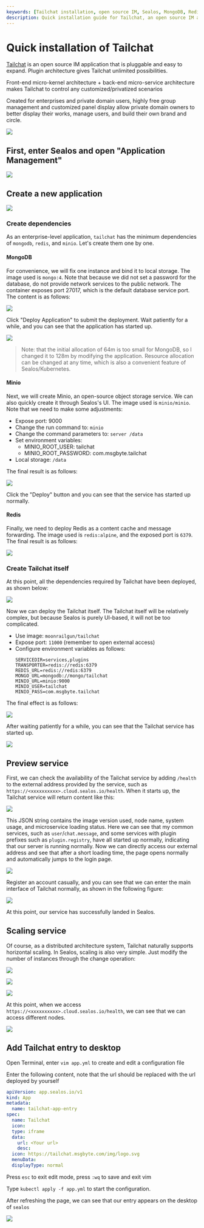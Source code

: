 ```yaml
---
keywords: [Tailchat installation, open source IM, Sealos, MongoDB, Redis, Minio, enterprise application, microservice architecture, plugin architecture]
description: Quick installation guide for Tailchat, an open source IM application with microservice and plugin architecture, using Sealos with MongoDB, Redis, and Minio.
---
```


# Quick installation of Tailchat

[Tailchat](https://tailchat.msgbyte.com/) is an open source IM application that is pluggable and easy to expand. Plugin
architecture gives Tailchat unlimited possibilities.

Front-end micro-kernel architecture + back-end micro-service architecture makes Tailchat to control any
customized/privatized scenarios

Created for enterprises and private domain users, highly free group management and customized panel display allow
private domain owners to better display their works, manage users, and build their own brand and circle.

![](../images/tailchat/0.png)

## First, enter Sealos and open "Application Management"

![](../images/tailchat/1.png)

## Create a new application

![](../images/tailchat/2.png)

### Create dependencies

As an enterprise-level application, `tailchat` has the minimum dependencies of `mongodb`, `redis`, and `minio`. Let's
create them one by one.

#### MongoDB

For convenience, we will fix one instance and bind it to local storage. The image used is `mongo:4`. Note that because
we did not set a password for the database, do not provide network services to the public network. The container exposes
port 27017, which is the default database service port. The content is as follows:

![](../images/tailchat/3.png)

Click "Deploy Application" to submit the deployment. Wait patiently for a while, and you can see that the application
has started up.

![](../images/tailchat/4.png)

> Note: that the initial allocation of 64m is too small for MongoDB, so I changed it to 128m by modifying the
> application. Resource allocation can be changed at any time, which is also a convenient feature of Sealos/Kubernetes.

#### Minio

Next, we will create Minio, an open-source object storage service. We can also quickly create it through Sealos's UI.
The image used is `minio/minio`. Note that we need to make some adjustments:

- Expose port: 9000
- Change the run command to: `minio`
- Change the command parameters to: `server /data`
- Set environment variables:
    - MINIO_ROOT_USER: tailchat
    - MINIO_ROOT_PASSWORD: com.msgbyte.tailchat
- Local storage: `/data`

The final result is as follows:

![](../images/tailchat/5.png)

Click the "Deploy" button and you can see that the service has started up normally.

#### Redis

Finally, we need to deploy Redis as a content cache and message forwarding. The image used is `redis:alpine`, and the
exposed port is `6379`. The final result is as follows:

![](../images/tailchat/6.png)

### Create Tailchat itself

At this point, all the dependencies required by Tailchat have been deployed, as shown below:

![](../images/tailchat/7.png)

Now we can deploy the Tailchat itself. The Tailchat itself will be relatively complex, but because Sealos is purely
UI-based, it will not be too complicated.

- Use image: `moonrailgun/tailchat`
- Expose port: `11000` (remember to open external access)
- Configure environment variables as follows:
  ```
  SERVICEDIR=services,plugins
  TRANSPORTER=redis://redis:6379
  REDIS_URL=redis://redis:6379
  MONGO_URL=mongodb://mongo/tailchat
  MINIO_URL=minio:9000
  MINIO_USER=tailchat
  MINIO_PASS=com.msgbyte.tailchat
  ```

The final effect is as follows:

![](../images/tailchat/8.png)

After waiting patiently for a while, you can see that the Tailchat service has started up.

![](../images/tailchat/9.png)

## Preview service

First, we can check the availability of the Tailchat service by adding `/health` to the external address provided by the
service, such as `https://<xxxxxxxxxx>.cloud.sealos.io/health`. When it starts up, the Tailchat service will return
content like this:

![](../images/tailchat/10.png)

This JSON string contains the image version used, node name, system usage, and microservice loading status. Here we can
see that my common services, such as `user`/`chat.message`, and some services with plugin prefixes such as
`plugin.registry`, have all started up normally, indicating that our server is running normally. Now we can directly
access our external address and see that after a short loading time, the page opens normally and automatically jumps to
the login page.

![](../images/tailchat/11.png)

Register an account casually, and you can see that we can enter the main interface of Tailchat normally, as shown in the
following figure:

![](../images/tailchat/12.png)

At this point, our service has successfully landed in Sealos.

## Scaling service

Of course, as a distributed architecture system, Tailchat naturally supports horizontal scaling. In Sealos, scaling is
also very simple. Just modify the number of instances through the change operation:

![](../images/tailchat/13.png)

![](../images/tailchat/14.png)

![](../images/tailchat/15.png)

At this point, when we access `https://<xxxxxxxxxx>.cloud.sealos.io/health`, we can see that we can access different
nodes.

![](../images/tailchat/16.png)

## Add Tailchat entry to desktop

Open Terminal, enter `vim app.yml` to create and edit a configuration file

Enter the following content, note that the url should be replaced with the url deployed by yourself

```yml
apiVersion: app.sealos.io/v1
kind: App
metadata:
  name: tailchat-app-entry
spec:
  name: Tailchat
  icon:
  type: iframe
  data:
    url: <Your url>
    desc:
  icon: https://tailchat.msgbyte.com/img/logo.svg
  menuData:
  displayType: normal
```

Press `esc` to exit edit mode, press `:wq` to save and exit vim

Type `kubectl apply -f app.yml` to start the configuration.

After refreshing the page, we can see that our entry appears on the desktop of `sealos`

![](../images/tailchat/17.png)
